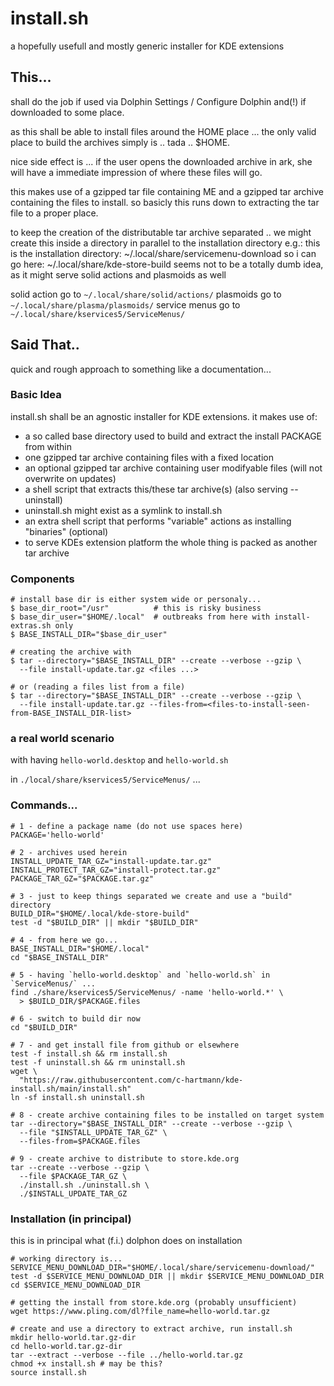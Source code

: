 # install.sh

a hopefully usefull and mostly generic installer for KDE extensions

## This...

shall do the job if used via Dolphin Settings / Configure Dolphin and(!)
if downloaded to some place.

as this shall be able to install files around the HOME place ... the
only valid place to build the archives simply is .. tada .. $HOME.

nice side effect is ... if the user opens the downloaded archive in ark,
she will have a immediate impression of where these files will go.

this makes use of a gzipped tar file containing ME and a gzipped tar archive
containing the files to install. so basicly this runs down to extracting
the tar file to a proper place.

to keep the creation of the distributable tar archive separated .. we might
create this inside a directory in parallel to the installation directory
e.g.:
this is the installation directory: ~/.local/share/servicemenu-download
so i can go here: ~/.local/share/kde-store-build
seems not to be a totally dumb idea, as it might serve solid actions and
plasmoids as well

solid action go to `~/.local/share/solid/actions/`
plasmoids go to `~/.local/share/plasma/plasmoids/`
service menus go to `~/.local/share/kservices5/ServiceMenus/`

## Said That..

quick and rough approach to something like a documentation...

### Basic Idea

install.sh shall be an agnostic installer for KDE extensions. it makes use of:

* a so called base directory used to build and extract the install PACKAGE from within
* one gzipped tar archive containing files with a fixed location
* an optional gzipped tar archive containing user modifyable files (will not overwrite on updates)
* a shell script that extracts this/these tar archive(s) (also serving --uninstall)
* uninstall.sh might exist as a symlink to install.sh
* an extra shell script that performs "variable" actions as installing "binaries" (optional)
* to serve KDEs extension platform the whole thing is packed as another tar archive


### Components

```
# install base dir is either system wide or personaly...
$ base_dir_root="/usr"          # this is risky business
$ base_dir_user="$HOME/.local"  # outbreaks from here with install-extras.sh only
$ BASE_INSTALL_DIR="$base_dir_user"
```


```
# creating the archive with
$ tar --directory="$BASE_INSTALL_DIR" --create --verbose --gzip \
  --file install-update.tar.gz <files ...>
```

```
# or (reading a files list from a file)
$ tar --directory="$BASE_INSTALL_DIR" --create --verbose --gzip \
  --file install-update.tar.gz --files-from=<files-to-install-seen-from-BASE_INSTALL_DIR-list>
```


### a real world scenario

with having `hello-world.desktop` and `hello-world.sh `

in `./local/share/kservices5/ServiceMenus/` ...

### Commands...


```
# 1 - define a package name (do not use spaces here)
PACKAGE='hello-world'

# 2 - archives used herein
INSTALL_UPDATE_TAR_GZ="install-update.tar.gz"
INSTALL_PROTECT_TAR_GZ="install-protect.tar.gz"
PACKAGE_TAR_GZ="$PACKAGE.tar.gz"

# 3 - just to keep things separated we create and use a "build" directory
BUILD_DIR="$HOME/.local/kde-store-build"
test -d "$BUILD_DIR" || mkdir "$BUILD_DIR"

# 4 - from here we go...
BASE_INSTALL_DIR="$HOME/.local"
cd "$BASE_INSTALL_DIR"

# 5 - having `hello-world.desktop` and `hello-world.sh` in `ServiceMenus/` ...
find ./share/kservices5/ServiceMenus/ -name 'hello-world.*' \
  > $BUILD_DIR/$PACKAGE.files

# 6 - switch to build dir now
cd "$BUILD_DIR"

# 7 - and get install file from github or elsewhere
test -f install.sh && rm install.sh
test -f uninstall.sh && rm uninstall.sh
wget \
  "https://raw.githubusercontent.com/c-hartmann/kde-install.sh/main/install.sh"
ln -sf install.sh uninstall.sh

# 8 - create archive containing files to be installed on target system
tar --directory="$BASE_INSTALL_DIR" --create --verbose --gzip \
  --file "$INSTALL_UPDATE_TAR_GZ" \
  --files-from=$PACKAGE.files

# 9 - create archive to distribute to store.kde.org
tar --create --verbose --gzip \
  --file $PACKAGE_TAR_GZ \
  ./install.sh ./uninstall.sh \
  ./$INSTALL_UPDATE_TAR_GZ
```

### Installation (in principal)

this is in principal what (f.i.) dolphon does on installation


```
# working directory is...
SERVICE_MENU_DOWNLOAD_DIR="$HOME/.local/share/servicemenu-download/"
test -d $SERVICE_MENU_DOWNLOAD_DIR || mkdir $SERVICE_MENU_DOWNLOAD_DIR
cd $SERVICE_MENU_DOWNLOAD_DIR

# getting the install from store.kde.org (probably unsufficient)
wget https://www.pling.com/dl?file_name=hello-world.tar.gz

# create and use a directory to extract archive, run install.sh
mkdir hello-world.tar.gz-dir
cd hello-world.tar.gz-dir
tar --extract --verbose --file ../hello-world.tar.gz
chmod +x install.sh # may be this?
source install.sh
```
